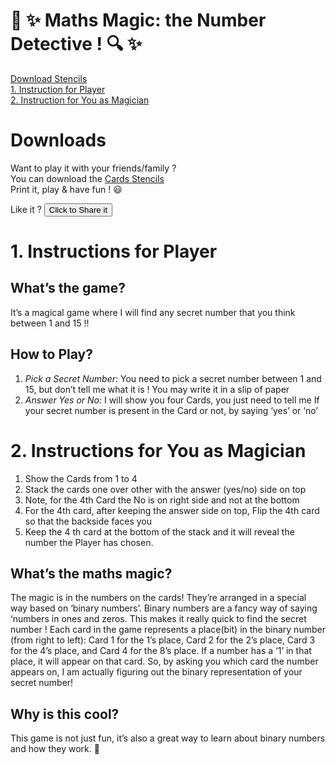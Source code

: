 # 🎩 ✨ Maths Magic: the Number Detective ! 🔍 ✨

[Download Stencils](#downloads)<br>
[1. Instruction for Player](#1-instructions-for-player)<br>
[2. Instruction for You as Magician](#2-instructions-for-you-as-magician)<br>

# Downloads

Want to play it with your friends/family ?<br>
You can download the [Cards Stencils](./downloads/1-to-15-number-finder.pdf)<br>
Print it, play & have fun ! :smiley: <br>

Like it ? <button id="share-button">Click to Share it</button>

<script>
  const shareButton = document.getElementById("share-button");

  shareButton.addEventListener("click", async () => {
    try {
      await navigator.share({
        title: "My website",
        text: "Check out my website",
        url: "https://www.example.com",
      });
    } catch (error) {
      console.error("Error sharing:", error);
    }
  });
</script>

# 1. Instructions for Player

## What’s the game?

It’s a magical game where I will find any secret number that you think between 1 and 15 !!

## How to Play?

1. _Pick a Secret Number:_ You need to pick a secret number between 1 and 15, but don’t tell me what it is ! You may write it in a slip of paper
2. _Answer Yes or No:_ I will show you four Cards, you just need to tell me If your secret number is present in the Card or not, by saying ‘yes’ or ‘no’

# 2. Instructions for You as Magician

1. Show the Cards from 1 to 4
2. Stack the cards one over other with the answer (yes/no) side on top
3. Note, for the 4th Card the No is on right side and not at the bottom
4. For the 4th card, after keeping the answer side on top, Flip the 4th card so that the backside faces you
5. Keep the 4 th card at the bottom of the stack and it will reveal the number the Player has chosen.

## What’s the maths magic?

The magic is in the numbers on the cards! They’re arranged in a special way based on ‘binary numbers’. Binary numbers are a fancy way of saying ‘numbers in ones and zeros. This makes it really quick to find the secret number !
Each card in the game represents a place(bit) in the binary number (from right to left): Card 1 for the 1’s place, Card 2 for the 2’s place, Card 3 for the 4’s place, and Card 4 for the 8’s place. If a number has a ‘1’ in that place, it will appear on that card. So, by asking you which card the number appears on, I am actually figuring out the binary representation of your secret number!

## Why is this cool?

This game is not just fun, it’s also a great way to learn about binary numbers and how they work. 🎈

```html

```
